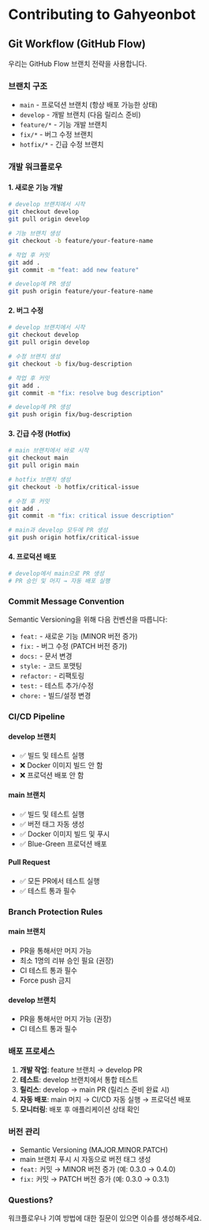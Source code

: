 # Contributing to Gahyeonbot

## Git Workflow (GitHub Flow)

우리는 GitHub Flow 브랜치 전략을 사용합니다.

### 브랜치 구조

- `main` - 프로덕션 브랜치 (항상 배포 가능한 상태)
- `develop` - 개발 브랜치 (다음 릴리스 준비)
- `feature/*` - 기능 개발 브랜치
- `fix/*` - 버그 수정 브랜치
- `hotfix/*` - 긴급 수정 브랜치

### 개발 워크플로우

#### 1. 새로운 기능 개발

```bash
# develop 브랜치에서 시작
git checkout develop
git pull origin develop

# 기능 브랜치 생성
git checkout -b feature/your-feature-name

# 작업 후 커밋
git add .
git commit -m "feat: add new feature"

# develop에 PR 생성
git push origin feature/your-feature-name
```

#### 2. 버그 수정

```bash
# develop 브랜치에서 시작
git checkout develop
git pull origin develop

# 수정 브랜치 생성
git checkout -b fix/bug-description

# 작업 후 커밋
git add .
git commit -m "fix: resolve bug description"

# develop에 PR 생성
git push origin fix/bug-description
```

#### 3. 긴급 수정 (Hotfix)

```bash
# main 브랜치에서 바로 시작
git checkout main
git pull origin main

# hotfix 브랜치 생성
git checkout -b hotfix/critical-issue

# 수정 후 커밋
git add .
git commit -m "fix: critical issue description"

# main과 develop 모두에 PR 생성
git push origin hotfix/critical-issue
```

#### 4. 프로덕션 배포

```bash
# develop에서 main으로 PR 생성
# PR 승인 및 머지 → 자동 배포 실행
```

### Commit Message Convention

Semantic Versioning을 위해 다음 컨벤션을 따릅니다:

- `feat:` - 새로운 기능 (MINOR 버전 증가)
- `fix:` - 버그 수정 (PATCH 버전 증가)
- `docs:` - 문서 변경
- `style:` - 코드 포맷팅
- `refactor:` - 리팩토링
- `test:` - 테스트 추가/수정
- `chore:` - 빌드/설정 변경

### CI/CD Pipeline

#### develop 브랜치
- ✅ 빌드 및 테스트 실행
- ❌ Docker 이미지 빌드 안 함
- ❌ 프로덕션 배포 안 함

#### main 브랜치
- ✅ 빌드 및 테스트 실행
- ✅ 버전 태그 자동 생성
- ✅ Docker 이미지 빌드 및 푸시
- ✅ Blue-Green 프로덕션 배포

#### Pull Request
- ✅ 모든 PR에서 테스트 실행
- ✅ 테스트 통과 필수

### Branch Protection Rules

#### main 브랜치
- PR을 통해서만 머지 가능
- 최소 1명의 리뷰 승인 필요 (권장)
- CI 테스트 통과 필수
- Force push 금지

#### develop 브랜치
- PR을 통해서만 머지 가능 (권장)
- CI 테스트 통과 필수

### 배포 프로세스

1. **개발 작업**: feature 브랜치 → develop PR
2. **테스트**: develop 브랜치에서 통합 테스트
3. **릴리스**: develop → main PR (릴리스 준비 완료 시)
4. **자동 배포**: main 머지 → CI/CD 자동 실행 → 프로덕션 배포
5. **모니터링**: 배포 후 애플리케이션 상태 확인

### 버전 관리

- Semantic Versioning (MAJOR.MINOR.PATCH)
- main 브랜치 푸시 시 자동으로 버전 태그 생성
- `feat:` 커밋 → MINOR 버전 증가 (예: 0.3.0 → 0.4.0)
- `fix:` 커밋 → PATCH 버전 증가 (예: 0.3.0 → 0.3.1)

### Questions?

워크플로우나 기여 방법에 대한 질문이 있으면 이슈를 생성해주세요.

